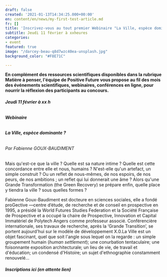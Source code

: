 ```yaml
---
draft: false
created: '2021-01-13T14:34:25.000+00:00'
en: content/en/news/my-first-test-article.md
fr: []
title: 'Inscrivez-vous au tout premier Webinaire "La Ville, espèce dominante ?" '
subtitle: Jeudi 11 février à xxheures
categories:
- event
featured: true
image: "/darcey-beau-q8d7wzc40ea-unsplash.jpg"
background_color: "#F8E71C"

---
```

**En complément des ressources scientifiques disponibles dans la rubrique Matière à penser, l'équipe de Positive Future vous propose au fil des mois des événements scientifiques, webinaires, conférences en ligne, pour nourrir la réflexion des participants au concours.**

###### **Jeudi 11 février à xx h**

###### **Webinaire** 

###### **La Ville, espèce dominante ?**

###### Par Fabienne GOUX-BAUDIMENT

Mais qu'est-ce que la ville ? Quelle est sa nature intime ? Quelle est cette concordance entre elle et nous, humains ? N'est-elle qu'un artefact, un simple construit ? Ou un reflet de nous-mêmes, de nos espoirs, de nos peurs, de nos ambitions ; un reflet qui lui donnerait une âme ? Alors qu'une Grande Transformation (the Green Recovery) se prépare enfin, quelle place y tiendra la ville ? sous quelles formes ?

Fabienne Goux-Baudiment est docteure en sciences sociales, elle a fondé proGective —centre d’étude, de recherche et de conseil en prospective en 1995, a présidé la World Futures Studies Federation et la Société Française de Prospective et a occupé la chaire de Prospective, Innovation et Capital Immatériel de Polytech Angers comme professeur associé. Conférencière internationale, ses travaux de recherche, après la ‘Grande Transition’, se portent aujourd'hui sur le modèle de développement X.0.La Ville est un objet fascinant, quel que soit l'angle sous lequel on la regarde : un simple groupement humain (_human settlement_); une conurbation tentaculaire; une foisonnante exposition architecturale; un lieu de vie, de travail et d'éducation; un condensé d'Histoire; un sujet d'ethnographie constamment renouvelé...

###### **Inscriptions ici (en attente lien)**